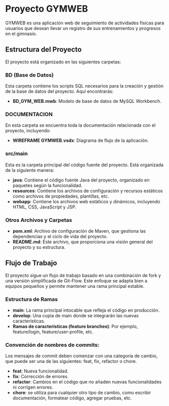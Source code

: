 # Proyecto GYMWEB

GYMWEB es una aplicación web de seguimiento de actividades físicas para usuarios que desean llevar un registro de sus entrenamientos y progresos en el gimnasio.

## Estructura del Proyecto

El proyecto está organizado en las siguientes carpetas:

### BD (Base de Datos)

Esta carpeta contiene los scripts SQL necesarios para la creación y gestión de la base de datos del proyecto. Aquí encontrarás:

- **BD_GYM_WEB.mwb**: Modelo de base de datos de MySQL Workbench.

### DOCUMENTACION

En esta carpeta se encuentra toda la documentación relacionada con el proyecto, incluyendo:

- **WIREFRAME GYMWEB.vsdx**: Diagrama de flujo de la aplicación.

### src/main

Esta es la carpeta principal del código fuente del proyecto. Está organizada de la siguiente manera:

- **java**: Contiene el código fuente Java del proyecto, organizado en paquetes según la funcionalidad.
- **resources**: Contiene los archivos de configuración y recursos estáticos como archivos de propiedades, plantillas, etc.
- **webapp**: Contiene los archivos web estáticos y dinámicos, incluyendo HTML, CSS, JavaScript y JSP.

### Otros Archivos y Carpetas

- **pom.xml**: Archivo de configuración de Maven, que gestiona las dependencias y el ciclo de vida del proyecto.
- **README.md**: Este archivo, que proporciona una visión general del proyecto y su estructura.

## Flujo de Trabajo

El proyecto sigue un flujo de trabajo basado en una combinación de fork y una versión simplificada de Git-Flow. Este enfoque se adapta bien a equipos pequeños y permite mantener una rama principal estable.

### Estructura de Ramas

- **main**: La rama principal intocable que refleja el código en producción.
- **develop**: Una copia de main donde se integrarán las nuevas características.
- **Ramas de características (feature branches)**: Por ejemplo, feature/login, feature/user-profile, etc.

### Convención de nombres de commits:
Los mensajes de commit deben comenzar con una categoría de cambio, que puede ser una de las siguientes: feat, fix, refactor o chore.
- **feat**: Nueva funcionalidad.
- **fix**: Corrección de errores.
- **refactor**: Cambios en el código que no añaden nuevas funcionalidades ni corrigen errores.
- **chore**: se utiliza para cualquier otro tipo de cambio, como escribir documentación, formatear código, agregar pruebas, etc.
